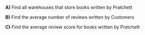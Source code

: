 __A)__ Find all warehouses that store books written by Pratchett

__B)__ Find the average number of reviews written by Customers

__C)__ Find the average review score for books written by Pratchett